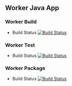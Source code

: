 ## Worker Java App

### Worker Build
* Build Status
[![Build Status](http://localhost:8080/buildStatus/icon?job=instavote%2Fworker-build)](http://localhost:8080/job/instavote/job/worker-build/)

### Worker Test
* Build Status
[![Build Status](http://localhost:8080/buildStatus/icon?job=instavote%2Fworker-test&subject=Unittest)](http://localhost:8080/job/instavote/job/worker-test/)

### Worker Package
* Build Status
[![Build Status](http://localhost:8080/buildStatus/icon?job=instavote%2Fworker-package)](http://localhost:8080/job/instavote/job/worker-package/)
